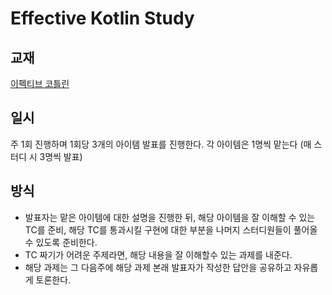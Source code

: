 # Effective Kotlin Study

## 교재
[이펙티브 코틀린](https://book.naver.com/bookdb/book_detail.nhn?bid=21424027)

## 일시 
주 1회 진행하며 1회당 3개의 아이템 발표를 진행한다. 각 아이템은 1명씩 맡는다 (매 스터디 시 3명씩 발표)

## 방식 
- 발표자는 맡은 아이템에 대한 설명을 진행한 뒤, 해당 아이템을 잘 이해할 수 있는 TC를 준비, 해당 TC를 통과시킬 구현에 대한 부분을 나머지 스터디원들이 풀어올 수 있도록 준비한다. 
- TC 짜기가 어려운 주제라면, 해당 내용을 잘 이해할수 있는 과제를 내준다. 
- 해당 과제는 그 다음주에 해당 과제 본래 발표자가 작성한 답안을 공유하고 자유롭게 토론한다.
